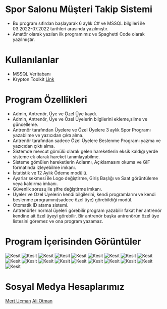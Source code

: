 # Spor Salonu Müşteri Takip Sistemi

- Bu program sıfırdan başlayarak 6 aylık C# ve MSSQL bilgileri ile 03.2022-07.2022 tarihleri arasında yazılmıştır.
- Amatör olarak yazılan ilk programımız ve Spaghetti Code olarak yazılmıştır.

# Kullanılanlar

- MSSQL Veritabanı
- Krypton Toolkit [Link](https://github.com/ComponentFactory/Krypton) 

# Program Özellikleri

- Admin, Antrenör, Üye ve Özel Üye kaydı.
- Admin, Antrenör, Üye ve Özel Üyelerin bilgilerini ekleme,silme ve güncelleme.
- Antrenör tarafından Üyelere ve Özel Üyelere 3 aylık Spor Programı yazabilme ve yazıcıdan çıktı alma.
- Antrenör tarafından sadece Özel Üyelere Beslenme Programı yazma ve yazıcıdan çıktı alma.
- Sistemde mevcut gömülü olarak gelen hareketlerin eksik kaldığı yerde sisteme ek olarak hareket tanımlayabilme.
- Sisteme gömülen hareketlerin Adlarını, Açıklamasını okuma ve GIF formatında izleyebilme imkanı.
- İstatistik ve 12 Aylık Ödeme modülü.
- Ayarlar sekmesi ile Logo değiştirme, Giriş Başlığı ve Saat görüntüleme veya kaldırma imkanı.
- Güvenlik sorusu ile şifre değiştirme imkanı.
- Üyeler ve Özel Üyelerin kendi bilgilerini, kendi programlarını ve kendi beslenme programını(sadece özel üye) görebildiği modül.
- Otomatik ID atama sistemi.
- Antrenörler normal üyeleri görebilir program yazabilir fakat her antrenör kendine ait özel üyeyi görebilir. Bir antrenör başka antrenörün özel üye listesini göremez ve ona program yazamaz.

# Program İçerisinden Görüntüler
![Kesit](https://i.imgur.com/1aGN4Hp.png)
![Kesit](https://i.imgur.com/KiKkZiM.png)
![Kesit](https://i.imgur.com/eid9zTR.png)
![Kesit](https://i.imgur.com/X7LPmLw.png)
![Kesit](https://i.imgur.com/8HGt9xH.png)
![Kesit](https://i.imgur.com/FTiYtTa.png)
![Kesit](https://i.imgur.com/PLtOGZo.png)
![Kesit](https://i.imgur.com/RtiAYKu.png)
![Kesit](https://i.imgur.com/tP085L6.png)
![Kesit](https://i.imgur.com/UhjfiGg.png)
![Kesit](https://i.imgur.com/pjtvoKI.png)
![Kesit](https://i.imgur.com/BU0mqBK.png)
![Kesit](https://i.imgur.com/LvrjvLi.png)
![Kesit](https://i.imgur.com/YQDVauN.png)
![Kesit](https://i.imgur.com/g54FBW2.png)
![Kesit](https://i.imgur.com/KjTNhED.png)
![Kesit](https://i.imgur.com/5WbvZpB.png)
![Kesit](https://i.imgur.com/2W55Lto.png)
![Kesit](https://i.imgur.com/ItMlaeP.png)




# Sosyal Medya Hesaplarımız
[Mert Uçman](https://www.linkedin.com/in/mert-uçman/) 
[Ali Otman](https://www.linkedin.com/in/ali-otman-523b51253/)
